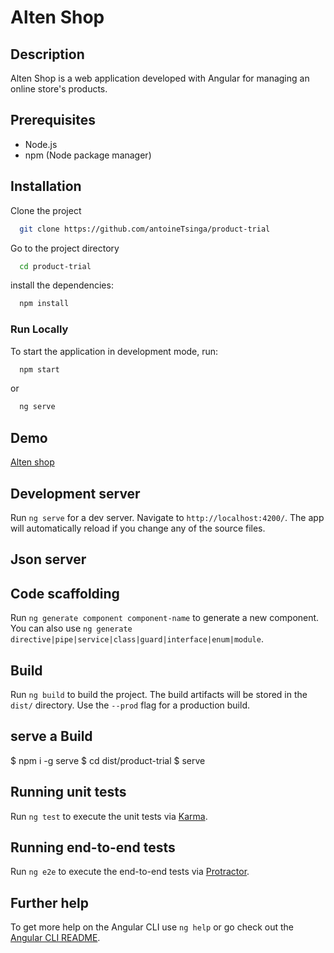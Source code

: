 # Alten Shop

## Description
Alten Shop is a web application developed with Angular for managing an online store's products.


## Prerequisites

- Node.js
- npm (Node package manager)
## Installation

Clone the project

```bash
  git clone https://github.com/antoineTsinga/product-trial
```

Go to the project directory

```bash
  cd product-trial
```

install the dependencies:
```bash
  npm install
```

### Run Locally

To start the application in development mode, run:

```bash
  npm start
```
or
```bash
  ng serve
```
## Demo


[Alten shop](https://product-trial.vercel.app)




## Development server

Run `ng serve` for a dev server. Navigate to `http://localhost:4200/`. The app will automatically reload if you change any of the source files.

## Json server



## Code scaffolding

Run `ng generate component component-name` to generate a new component. You can also use `ng generate directive|pipe|service|class|guard|interface|enum|module`.

## Build

Run `ng build` to build the project. The build artifacts will be stored in the `dist/` directory. Use the `--prod` flag for a production build.

## serve a Build

$ npm i -g serve
$ cd dist/product-trial
\$ serve

## Running unit tests

Run `ng test` to execute the unit tests via [Karma](https://karma-runner.github.io).

## Running end-to-end tests

Run `ng e2e` to execute the end-to-end tests via [Protractor](http://www.protractortest.org/).

## Further help

To get more help on the Angular CLI use `ng help` or go check out the [Angular CLI README](https://github.com/angular/angular-cli/blob/master/README.md).
